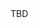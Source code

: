 <html>
  
  <head>
  <title> comp3121 </title>
  <script type="text/javascript">
    var queryString = window.location.search.slice(1);
    // if query string exists
    if (queryString) {
      qString = queryString.split('q=')[1].split('&')[0];
      alert(qString);
    }
  </script>
 </head>
 
 <body>
    TBD
 </body>
 
</html>
